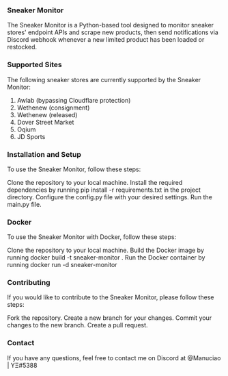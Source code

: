 ### Sneaker Monitor
The Sneaker Monitor is a Python-based tool designed to monitor sneaker stores' endpoint APIs and scrape new products, then send notifications via Discord webhook whenever a new limited product has been loaded or restocked.

### Supported Sites
The following sneaker stores are currently supported by the Sneaker Monitor:

1. Awlab (bypassing Cloudflare protection) 
2. Wethenew (consignment)
3. Wethenew (released)
4. Dover Street Market
5. Oqium
6. JD Sports

### Installation and Setup
To use the Sneaker Monitor, follow these steps:

Clone the repository to your local machine.
Install the required dependencies by running pip install -r requirements.txt in the project directory.
Configure the config.py file with your desired settings.
Run the main.py file.

### Docker
To use the Sneaker Monitor with Docker, follow these steps:

Clone the repository to your local machine.
Build the Docker image by running docker build -t sneaker-monitor .
Run the Docker container by running docker run -d sneaker-monitor

### Contributing
If you would like to contribute to the Sneaker Monitor, please follow these steps:

Fork the repository.
Create a new branch for your changes.
Commit your changes to the new branch.
Create a pull request.

### Contact
If you have any questions, feel free to contact me on Discord at @Manuciao | YΞ#5388